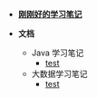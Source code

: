 - [**刚刚好的学习笔记**](README.md)

- **文档**

  - Java 学习笔记
    - [test](doc/java/readme.md)
  - 大数据学习笔记
    - [test](doc/大数据/readme.md)

<!-- - **其他**

  - [致谢](doc/文档/致谢.md)
  - [将要做的事](doc/文档/将要做的事.md)
  - [贡献代码](doc/文档/贡献代码.md) -->
